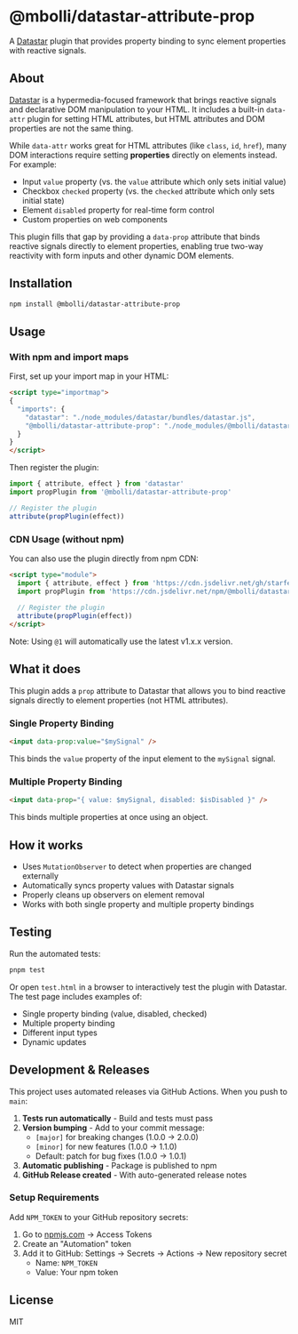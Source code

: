 # @mbolli/datastar-attribute-prop

A [Datastar](https://data-star.dev) plugin that provides property binding to sync element properties with reactive signals.

## About

[Datastar](https://data-star.dev) is a hypermedia-focused framework that brings reactive signals and declarative DOM manipulation to your HTML. It includes a built-in `data-attr` plugin for setting HTML attributes, but HTML attributes and DOM properties are not the same thing.

While `data-attr` works great for HTML attributes (like `class`, `id`, `href`), many DOM interactions require setting **properties** directly on elements instead. For example:
- Input `value` property (vs. the `value` attribute which only sets initial value)
- Checkbox `checked` property (vs. the `checked` attribute which only sets initial state)
- Element `disabled` property for real-time form control
- Custom properties on web components

This plugin fills that gap by providing a `data-prop` attribute that binds reactive signals directly to element properties, enabling true two-way reactivity with form inputs and other dynamic DOM elements.

## Installation

```bash
npm install @mbolli/datastar-attribute-prop
```

## Usage

### With npm and import maps

First, set up your import map in your HTML:

```html
<script type="importmap">
{
  "imports": {
    "datastar": "./node_modules/datastar/bundles/datastar.js",
    "@mbolli/datastar-attribute-prop": "./node_modules/@mbolli/datastar-attribute-prop/dist/index.js"
  }
}
</script>
```

Then register the plugin:

```javascript
import { attribute, effect } from 'datastar'
import propPlugin from '@mbolli/datastar-attribute-prop'

// Register the plugin
attribute(propPlugin(effect))
```

### CDN Usage (without npm)

You can also use the plugin directly from npm CDN:

```html
<script type="module">
  import { attribute, effect } from 'https://cdn.jsdelivr.net/gh/starfederation/datastar@main/bundles/datastar.js'
  import propPlugin from 'https://cdn.jsdelivr.net/npm/@mbolli/datastar-attribute-prop@1/dist/index.js'
  
  // Register the plugin
  attribute(propPlugin(effect))
</script>
```

Note: Using `@1` will automatically use the latest v1.x.x version.

## What it does

This plugin adds a `prop` attribute to Datastar that allows you to bind reactive signals directly to element properties (not HTML attributes).

### Single Property Binding

```html
<input data-prop:value="$mySignal" />
```

This binds the `value` property of the input element to the `mySignal` signal.

### Multiple Property Binding

```html
<input data-prop="{ value: $mySignal, disabled: $isDisabled }" />
```

This binds multiple properties at once using an object.

## How it works

- Uses `MutationObserver` to detect when properties are changed externally
- Automatically syncs property values with Datastar signals
- Properly cleans up observers on element removal
- Works with both single property and multiple property bindings

## Testing

Run the automated tests:

```bash
pnpm test
```

Or open `test.html` in a browser to interactively test the plugin with Datastar. The test page includes examples of:
- Single property binding (value, disabled, checked)
- Multiple property binding
- Different input types
- Dynamic updates

## Development & Releases

This project uses automated releases via GitHub Actions. When you push to `main`:

1. **Tests run automatically** - Build and tests must pass
2. **Version bumping** - Add to your commit message:
   - `[major]` for breaking changes (1.0.0 → 2.0.0)
   - `[minor]` for new features (1.0.0 → 1.1.0)
   - Default: patch for bug fixes (1.0.0 → 1.0.1)
3. **Automatic publishing** - Package is published to npm
4. **GitHub Release created** - With auto-generated release notes

### Setup Requirements

Add `NPM_TOKEN` to your GitHub repository secrets:
1. Go to [npmjs.com](https://www.npmjs.com/) → Access Tokens
2. Create an "Automation" token
3. Add it to GitHub: Settings → Secrets → Actions → New repository secret
   - Name: `NPM_TOKEN`
   - Value: Your npm token

## License

MIT
